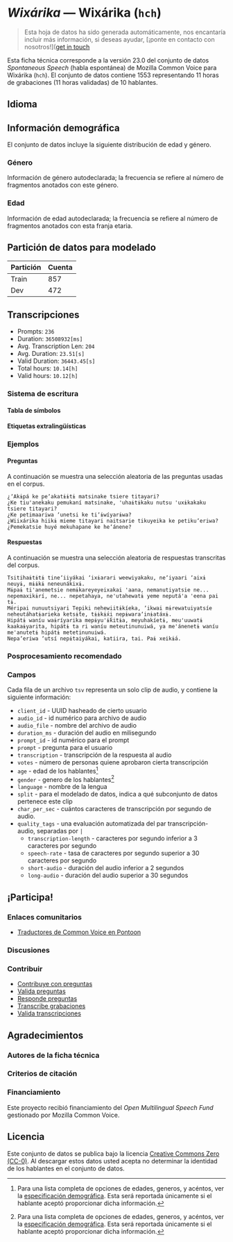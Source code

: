 # *Wixárika* &mdash; Wixárika (`hch`)
> Esta hoja de datos ha sido generada automáticamente, nos encantaría incluir más información, si deseas ayudar, [¡ponte en contacto con nosotros!]([get in touch](https://github.com/common-voice/common-voice/blob/main/docs/COMMUNITIES.md)

 Esta ficha técnica corresponde a la versión 23.0 del conjunto de datos *Spontaneous Speech* (habla espontánea) de Mozilla Common Voice 
para Wixárika (`hch`). El conjunto de datos contiene 1553 representando 11 horas de grabaciones 
(11 horas validadas) de 10 hablantes.

## Idioma
<!-- {{LANGUAGE_DESCRIPTION}} -->
<!-- Proporciona una breve descripción (1-2 párrafos) de tu lengua -->

## Información demográfica
El conjunto de datos incluye la siguiente distribución de edad y género.
<!-- Puedes obtener gran parte de la información de esta sección desde [https://analyzer.cv-toolbox.web.tr/browse](https://analyzer.cv-toolbox.web.tr/browse) -->

### Género
Información de género autodeclarada; la frecuencia se refiere al número de fragmentos anotados con este género.
<!-- {{GENDER_TABLE}} -->
<!-- @ GENERADO AUTOMÁTICAMENTE @ -->
<!-- | Género              | Frecuencia |
|---------------------|------------|
| masculino           | ? |
| no declarado        | ? |
| femenino            | ? | -->

### Edad
Información de edad autodeclarada; la frecuencia se refiere al número de fragmentos anotados con esta franja etaria.
<!-- {{AGE_TABLE}} -->
<!-- @ GENERADO AUTOMÁTICAMENTE @ -->
<!-- | Franja etaria  | Frecuencia |
|----------------|------------|
| adolescencia   | ? |
| veintes        | ? |
| treintas       | ? |
| cuarentas      | ? |
| cincuentas     | ? |
   ...si en tus datos aparecen otros rangos de edad, añade filas... -->

## Partición de datos para modelado
| Partición | Cuenta |
|-|-|
| Train | 857 |
| Dev | 472 |

## Transcripciones
* Prompts: `236`
* Duration: `36508932[ms]`
* Avg. Transcription Len: `204`
* Avg. Duration: `23.51[s]`
* Valid Duration: `36443.45[s]`
* Total hours: `10.14[h]`
* Valid hours: `10.12[h]`
<!-- {{TRANSCRIPTIONS_DESCRIPTION}} -->
<!-- Una descripción del sistema de transcripción utilizado -->

### Sistema de escritura
<!-- {{WRITING_SYSTEM_DESCRIPTION}} -->
<!-- @ OPCIONAL @ -->
<!-- Una descripción del sistema (o sistemas) de escritura usado en el corpus de texto -->

#### Tabla de símbolos
<!-- {{ALPHABET_TABLE}} -->
<!-- @ OPCIONAL @ -->
<!-- Si el sistema de escritura es alfabético, puedes incluir aquí el alfabeto válido -->

#### Etiquetas extralingüísticas

### Ejemplos

#### Preguntas
A continuación se muestra una selección aleatoria de las preguntas usadas en el corpus.

```
¿ʼAkɨpá ke peʼakatɨɨtɨ matsinake tsiere titayari?
¿Ke tiu'anekaku pemukaní matsinake, 'uhaɨtɨkaku nutsu 'uxɨkakaku tsiere titayari?
¿Ke petimaariwa ʼunetsi ke tiʼɨwíyarɨwa?
¿Wiixárika hiikɨ mieme titayari naitsarie tikuyeika ke petikuʼeriwa?
¿Pemekatsie huyé mekuhapane ke heʼánene?
```
<!-- {{QUESTIONS_SAMPLE}} -->

#### Respuestas
A continuación se muestra una selección aleatoria de respuestas transcritas del corpus.

```
Tsitihaɨtɨtɨ tineʼiiyákai ʼixɨarari weewiyakaku, neʼiyaari ʼaixɨ neuyɨ, mɨɨkɨ neneunákixɨ.
Mɨpaɨ ti'anemetsie nemɨkareyeyeixakai 'aana, nemanutiyatsie ne... nepemaxikɨrí, ne... nepetahaya, ne'utahewatɨ yeme neputá'a 'eena pai tɨ.
Méripai nunuutsiyari Tepiki nehewiitɨkíeka, ʼikwai mɨrewatuiyatsíe neheutáhatɨarieka ketsɨ́te, tɨɨkɨ́xi nepɨwaraʼinɨatáxɨ.
Hipátɨ waníu waɨríyarika mepɨyu'ɨ́kitɨa, meyuhakíetɨ, meu'uuwatɨ kaakaɨyarita, hipátɨ ta ri waníu meteutinunuiwá, ya me'ánenetɨ waníu me'anutetɨ hipátɨ metetinunuiwá.
Nepaʼeriwa ʼutsí nepɨtaiyákai, katiira, tai. Paɨ xeikɨ́a.
```
<!-- {{TRANSCRIPTIONS_SAMPLE}} -->

### Posprocesamiento recomendado
<!-- {{RECOMMENDED_POSTPROCESSING_DESCRIPTION}} -->
<!-- @ OPCIONAL @ -->
<!-- Qué deberían hacer los usuarios antes de emplear los datos, por ejemplo normalización Unicode o normalización de etiquetas extralingüísticas -->

### Campos
Cada fila de un archivo `tsv` representa un solo clip de audio, y contiene la siguiente información:

* `client_id` - UUID hasheado de cierto usuario
* `audio_id` - id numérico para archivo de audio
* `audio_file` - nombre del archivo de audio
* `duration_ms` - duración del audio en milisegundo
* `prompt_id` - id numérico para el prompt
* `prompt` - pregunta para el usuario
* `transcription` - transcripción de la respuesta al audio
* `votes` - número de personas quiene aprobaron cierta transcripción
* `age` - edad de los hablantes[^1]
* `gender` - genero de los hablantes[^1]
* `language` - nombre de la lengua
* `split` - para el modelado de datos, indica a qué subconjunto de datos pertenece este clip
* `char_per_sec` - cuántos caracteres de transcripción por segundo de audio.
* `quality_tags` - una evaluación automatizada del par transcripción-audio, separadas por `|`
   * `transcription-length` -  caracteres por segundo inferior a 3 caracteres por segundo
   * `speech-rate` - tasa de caracteres por segundo superior a 30 caracteres por segundo
   * `short-audio` - duración del audio inferior a 2 segundos
   * `long-audio` - duración del audio superior a 30 segundos

#### 
[^1]: Para una lista completa de opciones de edades, generos, y acéntos, ver la [especificación demográfica](https://github.com/common-voice/common-voice/blob/main/web/src/stores/demographics.ts). Esta será reportada únicamente si el hablante aceptó proporcionar dicha información.

## ¡Participa!

### Enlaces comunitarios
* [Traductores de Common Voice en Pontoon](https://pontoon.mozilla.org/hch/common-voice/contributors/)
<!-- {{COMMUNITY_LINKS_LIST}} -->
<!-- @ OPCIONAL @ -->
<!-- Enlaces a chats o foros comunitarios -->

### Discusiones
<!-- {{DISCUSSION_LINKS_LIST}} -->
<!-- @ OPCIONAL @ -->
<!-- Aquí se pueden incluir enlaces a discusiones, por ejemplo en Discourse u otros foros o blogs -->

### Contribuir
* [Contribuye con preguntas](https://commonvoice.mozilla.org/spontaneous-speech/beta/question)
* [Valida preguntas](https://commonvoice.mozilla.org/spontaneous-speech/beta/validate)
* [Responde preguntas](https://commonvoice.mozilla.org/spontaneous-speech/beta/prompts)
* [Transcribe grabaciones](https://commonvoice.mozilla.org/spontaneous-speech/beta/transcribe)
* [Valida transcripciones](https://commonvoice.mozilla.org/spontaneous-speech/beta/check-transcript)
<!-- {{CONTRIBUTE_LINKS_LIST}} -->
<!-- Aquí puedes incluir enlaces sobre cómo contribuir al conjunto de datos -->

## Agradecimientos

### Autores de la ficha técnica
<!-- {{DATASHEET_AUTHORS_LIST}} -->
<!-- Una lista en el formato: Su Nombre <email@email.com> -->

### Criterios de citación
<!-- {{CITATION_DESCRIPTION}} -->
<!-- @ OPCIONAL @ -->
<!-- Si publicó un artículo y desea que lo citen, puede incluir el BiBTeX aquí -->

### Financiamiento
Este proyecto recibió financiamiento del *Open Multilingual Speech Fund* gestionado por Mozilla Common Voice.
<!-- {{FUNDING_DESCRIPTION}} -->
<!-- @ OPCIONAL @ -->
<!-- Si recibió financiamiento, puede incluir el reconocimiento aquí -->

## Licencia
Este conjunto de datos se publica bajo la licencia [Creative Commons Zero (CC-0)](https://creativecommons.org/public-domain/cc0/). Al descargar estos datos
usted acepta no determinar la identidad de los hablantes en el conjunto de datos.